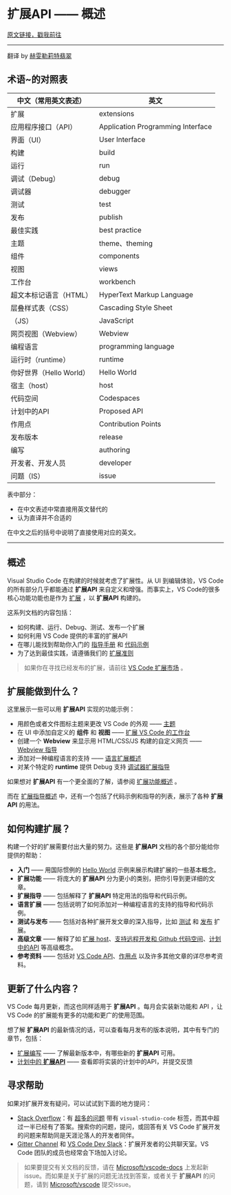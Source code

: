 # 扩展API —— 概述

[原文链接，戳我前往](https://code.visualstudio.com/api)

------

翻译 by [赫雯勒莉特翡翠](https://github.com/HeveraletLaidCenx)

## 术语~的对照表

|中文（常用英文表述）|英文|
|----|----|
|扩展|extensions|
|应用程序接口（API）|Application Programming Interface|
|界面（UI）|User Interface|
|构建|build|
|运行|run|
|调试（Debug）|debug|
|调试器|debugger|
|测试|test|
|发布|publish|
|最佳实践|best practice|
|主题|theme、theming|
|组件|components|
|视图|views|
|工作台|workbench|
|超文本标记语言（HTML）|HyperText Markup Language|
|层叠样式表（CSS）|Cascading Style Sheet|
|（JS）|JavaScript|
|网页视图（Webview）|Webview|
|编程语言|programming language|
|运行时（runtime）|runtime|
|你好世界（Hello World）|Hello World|
|宿主（host）|host|
|代码空间|Codespaces|
|计划中的API|Proposed API|
|作用点|Contribution Points|
|发布版本|release|
|编写|authoring|
|开发者、开发人员|developer|
|问题（IS）|issue|

表中部分：

* 在中文表述中常直接用英文替代的
* 认为直译并不合适的

在中文之后的括号中说明了直接使用对应的英文。

------

## 概述

Visual Studio Code 在构建的时候就考虑了扩展性。从 UI 到编辑体验，VS Code 的所有部分几乎都能通过 **扩展API** 来自定义和增强。而事实上，VS Code的很多核心功能功能也是作为 [扩展](https://github.com/microsoft/vscode/tree/main/extensions) ，以 **扩展API** 构建的。

这系列文档的内容包括：

* 如何构建、运行、Debug、测试、发布一个扩展
* 如何利用 VS Code 提供的丰富的扩展API
* 在哪儿能找到帮助你入门的 [指导手册](https://code.visualstudio.com/api/extension-guides/overview) 和 [代码示例](https://github.com/microsoft/vscode-extension-samples)
* 为了达到最佳实践，请遵循我们的 [扩展准则](https://code.visualstudio.com/api/references/extension-guidelines)

> 如果你在寻找已经发布的扩展，请前往 [VS Code 扩展市场](https://marketplace.visualstudio.com/vscode) 。

## 扩展能做到什么？

这里展示一些可以用 **扩展API** 实现的功能示例：

* 用颜色或者文件图标主题来更改 VS Code 的外观 —— [主题](https://code.visualstudio.com/api/extension-capabilities/theming)
* 在 UI 中添加自定义的 **组件** 和 **视图** —— [扩展 VS Code 的工作台](https://code.visualstudio.com/api/extension-capabilities/extending-workbench)
* 创建一个 **Webview** 来显示用 HTML/CSS/JS 构建的自定义网页 —— [Webview 指导](https://code.visualstudio.com/api/extension-guides/webview)
* 添加对一种编程语言的支持 —— [语言扩展概述](https://code.visualstudio.com/api/language-extensions/overview)
* 对某个特定的 **runtime** 提供 Debug 支持 [调试器扩展指导](https://code.visualstudio.com/api/extension-guides/debugger-extension)

如果想对 **扩展API** 有一个更全面的了解，请参阅 [扩展功能概述](https://code.visualstudio.com/api/extension-capabilities/overview) 。

而在 [扩展指导概述](https://code.visualstudio.com/api/extension-guides/overview) 中，还有一个包括了代码示例和指导的列表，展示了各种 **扩展API** 的用法。

## 如何构建扩展？

构建一个好的扩展需要付出大量的努力。这些是 **扩展API** 文档的各个部分能给你提供的帮助：

* **入门** —— 用国际惯例的 [Hello World](https://github.com/microsoft/vscode-extension-samples/tree/main/helloworld-sample) 示例来展示构建扩展的一些基本概念。
* **扩展功能** —— 将庞大的 **扩展API** 分为更小的类别，把你引导到更详细的文章。
* **扩展指导** —— 包括解释了 **扩展API** 特定用法的指导和代码示例。
* **语言扩展** —— 包括说明了如何添加对一种编程语言的支持的指导和代码示例。
* **测试与发布** —— 包括对各种扩展开发文章的深入指导，比如 [测试](https://code.visualstudio.com/api/working-with-extensions/testing-extension) 和 [发布](https://code.visualstudio.com/api/working-with-extensions/publishing-extension) 扩展。
* **高级文章** —— 解释了如 [扩展 host](https://code.visualstudio.com/api/advanced-topics/extension-host)、[支持远程开发和 Github 代码空间](https://code.visualstudio.com/api/advanced-topics/remote-extensions)、[计划中的API](https://code.visualstudio.com/api/advanced-topics/using-proposed-api) 等高级概念。
* **参考资料** —— 包括对 [VS Code API](https://code.visualstudio.com/api/references/vscode-api)、[作用点](https://code.visualstudio.com/api/references/contribution-points) 以及许多其他文章的详尽参考资料。

## 更新了什么内容？

VS Code 每月更新，而这也同样适用于 **扩展API** 。每月会实装新功能和 API ，让 VS Code 的扩展能有更多的功能和更广的使用范围。

想了解 **扩展API** 的最新情况的话，可以查看每月发布的版本说明，其中有专门的章节，包括：

* [扩展编写](https://code.visualstudio.com/updates#_extension-authoring) —— 了解最新版本中，有哪些新的 **扩展API** 可用。
* [计划中的 **扩展API**](https://code.visualstudio.com/updates#_proposed-extension-apis) —— 查看即将实装的计划中的API，并提交反馈

## 寻求帮助

如果对扩展开发有疑问，可以试试到下面的地方提问：

* [Stack Overflow](https://stackoverflow.com/questions/tagged/visual-studio-code)：有 [超多的问题](https://stackoverflow.com/questions/tagged/visual-studio-code) 带有 `visual-studio-code` 标签，而其中超过一半已经有了答案。搜索你的问题，提问，或回答有关 VS Code 扩展开发的问题来帮助同是天涯沦落人的开发者同伴。
* [Gitter Channel](https://gitter.im/Microsoft/vscode) 和 [VS Code Dev Slack](https://aka.ms/vscode-dev-community)：扩展开发者的公共聊天室。VS Code 团队的成员也经常会下场加入讨论。

> 如果要提交有关文档的反馈，请在 [Microsoft/vscode-docs](https://github.com/microsoft/vscode-docs/issues) 上发起新 issue。而如果是关于扩展的问题无法找到答案，或者关于 **扩展API** 的问题，请到 [Microsoft/vscode](https://github.com/microsoft/vscode/issues) 提交issue。
